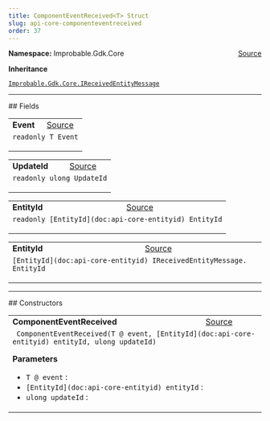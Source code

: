 ```yaml
---
title: ComponentEventReceived<T> Struct
slug: api-core-componenteventreceived
order: 37
---
```


<p><b>Namespace:</b> Improbable.Gdk.Core<span style="float: right"><a href="https://www.github.com/spatialos/gdk-for-unity/blob/0.3.3/workers/unity/Packages/io.improbable.gdk.core/UpdatesAndEvents/ComponentUpdateToSend.cs/#L45">Source</a></span></p>



</p>
<p><b>Inheritance</b></p>

<code>[Improbable.Gdk.Core.IReceivedEntityMessage](doc:api-core-ireceivedentitymessage)</code>






</p>
<hr style="width:100%; border-top-color:#d8d8d8" />
## Fields


</p>


<table class="io-api-doc">    <tr>        <td class="io-api-doc-name"><a id="event"></a><b>Event</b></td>        <td class="io-api-doc-source"><a href="https://www.github.com/spatialos/gdk-for-unity/blob/0.3.3/workers/unity/Packages/io.improbable.gdk.core/UpdatesAndEvents/ComponentUpdateToSend.cs/#L47">Source</a></td>    </tr>    <tr>        <td class="io-api-doc-content" colspan="2"><code>readonly T Event</code></p></td>    </tr></table>
<table class="io-api-doc">    <tr>        <td class="io-api-doc-name"><a id="updateid"></a><b>UpdateId</b></td>        <td class="io-api-doc-source"><a href="https://www.github.com/spatialos/gdk-for-unity/blob/0.3.3/workers/unity/Packages/io.improbable.gdk.core/UpdatesAndEvents/ComponentUpdateToSend.cs/#L48">Source</a></td>    </tr>    <tr>        <td class="io-api-doc-content" colspan="2"><code>readonly ulong UpdateId</code></p></td>    </tr></table>
<table class="io-api-doc">    <tr>        <td class="io-api-doc-name"><a id="entityid"></a><b>EntityId</b></td>        <td class="io-api-doc-source"><a href="https://www.github.com/spatialos/gdk-for-unity/blob/0.3.3/workers/unity/Packages/io.improbable.gdk.core/UpdatesAndEvents/ComponentUpdateToSend.cs/#L49">Source</a></td>    </tr>    <tr>        <td class="io-api-doc-content" colspan="2"><code>readonly [EntityId](doc:api-core-entityid) EntityId</code></p></td>    </tr></table>
<table class="io-api-doc">    <tr>        <td class="io-api-doc-name"><a id="entityid"></a><b>EntityId</b></td>        <td class="io-api-doc-source"><a href="https://www.github.com/spatialos/gdk-for-unity/blob/0.3.3/workers/unity/Packages/io.improbable.gdk.core/UpdatesAndEvents/ComponentUpdateToSend.cs/#L58">Source</a></td>    </tr>    <tr>        <td class="io-api-doc-content" colspan="2"><code>[EntityId](doc:api-core-entityid) IReceivedEntityMessage. EntityId</code></p></td>    </tr></table>






</p>
<hr style="width:100%; border-top-color:#d8d8d8" />
## Constructors


</p>


<table class="io-api-doc">    <tr>        <td class="io-api-doc-name"><a id="componenteventreceived-t-entityid-ulong"></a><b>ComponentEventReceived</b></td>        <td class="io-api-doc-source"><a href="https://www.github.com/spatialos/gdk-for-unity/blob/0.3.3/workers/unity/Packages/io.improbable.gdk.core/UpdatesAndEvents/ComponentUpdateToSend.cs/#L51">Source</a></td>    </tr>    <tr>        <td class="io-api-doc-content" colspan="2"><code> ComponentEventReceived(T @ event, [EntityId](doc:api-core-entityid) entityId, ulong updateId)</code></p></p><b>Parameters</b><ul><li><code>T @ event</code> : </li><li><code>[EntityId](doc:api-core-entityid) entityId</code> : </li><li><code>ulong updateId</code> : </li></ul></td>    </tr></table>




